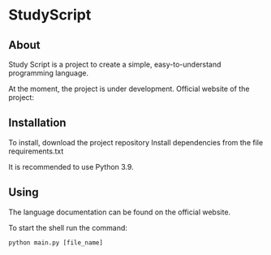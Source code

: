 # StudyScript

## About 
Study Script is a project to create a simple, easy-to-understand programming language. 

At the moment, the project is under development.
Official website of the project:

## Installation

To install, download the project repository
Install dependencies from the file requirements.txt

It is recommended to use Python 3.9.

## Using
The language documentation can be found on the official website.

To start the shell run the command:

```python main.py [file_name]```
